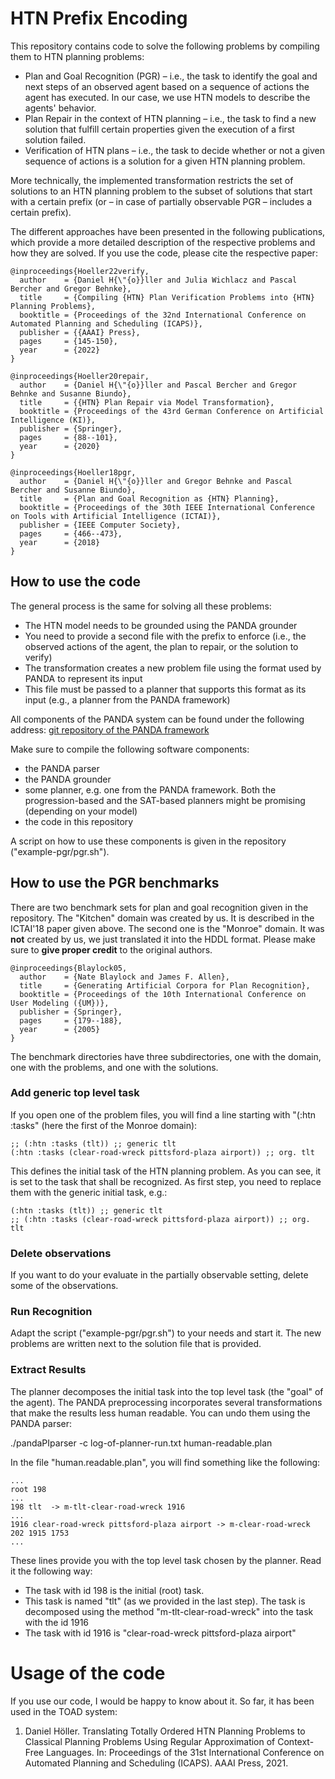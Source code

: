 # HTN Prefix Encoding

This repository contains code to solve the following problems by compiling them to HTN planning problems:
* Plan and Goal Recognition (PGR) – i.e., the task to identify the goal and next steps of an observed agent based on a sequence of actions the agent has executed. In our case, we use HTN models to describe the agents' behavior.
* Plan Repair in the context of HTN planning – i.e., the task to find a new solution that fulfill certain properties given the execution of a first solution failed.
* Verification of HTN plans – i.e., the task to decide whether or not a given sequence of actions is a solution for a given HTN planning problem.

More technically, the implemented transformation restricts the set of solutions to an HTN planning problem to the subset of solutions that start with a certain prefix (or – in case of partially observable PGR – includes a certain prefix).

The different approaches have been presented in the following publications, which provide a more detailed description of the respective problems and how they are solved. If you use the code, please cite the respective paper:

    @inproceedings{Hoeller22verify,
      author    = {Daniel H{\"{o}}ller and Julia Wichlacz and Pascal Bercher and Gregor Behnke},
      title     = {Compiling {HTN} Plan Verification Problems into {HTN} Planning Problems},
      booktitle = {Proceedings of the 32nd International Conference on Automated Planning and Scheduling (ICAPS)},
      publisher = {{AAAI} Press},
      pages     = {145-150},
      year      = {2022}
    }

    @inproceedings{Hoeller20repair,
      author    = {Daniel H{\"{o}}ller and Pascal Bercher and Gregor Behnke and Susanne Biundo},
      title     = {{HTN} Plan Repair via Model Transformation},
      booktitle = {Proceedings of the 43rd German Conference on Artificial Intelligence (KI)},
      publisher = {Springer},
      pages     = {88--101},
      year      = {2020}
    }

    @inproceedings{Hoeller18pgr,
      author    = {Daniel H{\"{o}}ller and Gregor Behnke and Pascal Bercher and Susanne Biundo},
      title     = {Plan and Goal Recognition as {HTN} Planning},
      booktitle = {Proceedings of the 30th IEEE International Conference on Tools with Artificial Intelligence (ICTAI)},
      publisher = {IEEE Computer Society},
      pages     = {466--473},
      year      = {2018}
    }


## How to use the code

The general process is the same for solving all these problems:
* The HTN model needs to be grounded using the PANDA grounder
* You need to provide a second file with the prefix to enforce (i.e., the observed actions of the agent, the plan to repair, or the solution to verify)
* The transformation creates a new problem file using the format used by PANDA to represent its input
* This file must be passed to a planner that supports this format as its input (e.g., a planner from the PANDA framework)

All components of the PANDA system can be found under the following address:
[git repository of the PANDA framework](https://panda-planner-dev.github.io/)

Make sure to compile the following software components:
* the PANDA parser
* the PANDA grounder
* some planner, e.g. one from the PANDA framework. Both the progression-based and the SAT-based planners might be promising (depending on your model)
* the code in this repository

A script on how to use these components is given in the repository ("example-pgr/pgr.sh").

## How to use the PGR benchmarks

There are two benchmark sets for plan and goal recognition given in the repository. The "Kitchen" domain was created by us. It is described in the ICTAI'18 paper given above. The second one is the "Monroe" domain. It was **not** created by us, we just translated it into the HDDL format. Please make sure to **give proper credit** to the original authors.

    @inproceedings{Blaylock05,
      author    = {Nate Blaylock and James F. Allen},
      title     = {Generating Artificial Corpora for Plan Recognition},
      booktitle = {Proceedings of the 10th International Conference on User Modeling ({UM})},
      publisher = {Springer},
      pages     = {179--188},
      year      = {2005}
    }

The benchmark directories have three subdirectories, one with the domain, one with the problems, and one with the solutions.

### Add generic top level task
If you open one of the problem files, you will find a line starting with "(:htn :tasks" (here the first of the Monroe domain):

    ;; (:htn :tasks (tlt)) ;; generic tlt
    (:htn :tasks (clear-road-wreck pittsford-plaza airport)) ;; org. tlt

This defines the initial task of the HTN planning problem. As you can see, it is set to the task that shall be recognized. As first step, you need to replace them with the generic initial task, e.g.:

    (:htn :tasks (tlt)) ;; generic tlt
    ;; (:htn :tasks (clear-road-wreck pittsford-plaza airport)) ;; org. tlt

### Delete observations
If you want to do your evaluate in the partially observable setting, delete some of the observations.

### Run Recognition
Adapt the script ("example-pgr/pgr.sh") to your needs and start it. The new problems are written next to the solution file that is provided.

### Extract Results
The planner decomposes the initial task into the top level task (the "goal" of the agent). The PANDA preprocessing incorporates several transformations that make the results less human readable. You can undo them using the PANDA parser:

./pandaPIparser -c log-of-planner-run.txt human-readable.plan

In the file "human.readable.plan", you will find something like the following:

    ...
    root 198
    ...
    198 tlt  -> m-tlt-clear-road-wreck 1916
    ...
    1916 clear-road-wreck pittsford-plaza airport -> m-clear-road-wreck 202 1915 1753
    ...

These lines provide you with the top level task chosen by the planner. Read it the following way:
* The task with id 198 is the initial (root) task.
* This task is named "tlt" (as we provided in the last step). The task is decomposed using the method "m-tlt-clear-road-wreck" into the task with the id 1916
* The task with id 1916 is "clear-road-wreck pittsford-plaza airport"

# Usage of the code
If you use our code, I would be happy to know about it. So far, it has been used in the TOAD system:
 1. Daniel Höller. Translating Totally Ordered HTN Planning Problems to Classical Planning Problems Using Regular Approximation of Context-Free Languages. In: Proceedings of the 31st International Conference on Automated Planning and Scheduling (ICAPS). AAAI Press, 2021.
